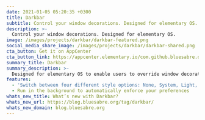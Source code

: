 ```yaml
---
date: 2021-01-05 05:20:35 +0300
title: Darkbar
subtitle: Control your window decorations. Designed for elementary OS.
description: >-
  Control your window decorations. Designed for elementary OS.
image: /images/projects/darkbar/darkbar-featured.png
social_media_share_image: /images/projects/darkbar/darkbar-shared.png
cta_button: Get it on AppCenter
cta_button_link: https://appcenter.elementary.io/com.github.bluesabre.darkbar/
summary_title: Darkbar
summary_description: >-
  Designed for elementary OS to enable users to override window decoration themes. Only supports traditional (non-CSD) windows.
features:
  - 'Switch between four different style options: None, System, Light, or Dark'
  - Run in the background to automatically enforce your preferences
whats_new_title: What’s new with Darkbar?
whats_new_url: https://blog.bluesabre.org/tag/darkbar/
whats_new_domain: blog.bluesabre.org
---
```

